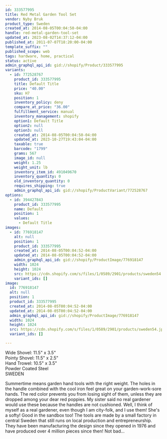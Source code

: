```yaml
---
id: 333577995
title: Red Metal Garden Tool Set
vendor: Nyby Bruk
product_type: Sweden
created_at: 2014-08-05T00:04:50-04:00
handle: red-metal-garden-tool-set
updated_at: 2023-08-02T14:37:12-04:00
published_at: 2011-07-07T18:20:00-04:00
template_suffix: ""
published_scope: web
tags: hardware, home, practical
status: active
admin_graphql_api_id: gid://shopify/Product/333577995
variants:
  - id: 772528767
    product_id: 333577995
    title: Default Title
    price: "40.00"
    sku: H7
    position: 1
    inventory_policy: deny
    compare_at_price: "36.00"
    fulfillment_service: manual
    inventory_management: shopify
    option1: Default Title
    option2: null
    option3: null
    created_at: 2014-08-05T00:04:50-04:00
    updated_at: 2023-10-27T19:43:04-04:00
    taxable: true
    barcode: "1799"
    grams: 567
    image_id: null
    weight: 1.25
    weight_unit: lb
    inventory_item_id: 491049670
    inventory_quantity: 0
    old_inventory_quantity: 0
    requires_shipping: true
    admin_graphql_api_id: gid://shopify/ProductVariant/772528767
options:
  - id: 394427843
    product_id: 333577995
    name: Default
    position: 1
    values:
      - Default Title
images:
  - id: 776918147
    alt: null
    position: 1
    product_id: 333577995
    created_at: 2014-08-05T00:04:52-04:00
    updated_at: 2014-08-05T00:04:52-04:00
    admin_graphql_api_id: gid://shopify/ProductImage/776918147
    width: 1024
    height: 1024
    src: https://cdn.shopify.com/s/files/1/0589/2901/products/sweden54.jpeg?v=1407211492
    variant_ids: []
image:
  id: 776918147
  alt: null
  position: 1
  product_id: 333577995
  created_at: 2014-08-05T00:04:52-04:00
  updated_at: 2014-08-05T00:04:52-04:00
  admin_graphql_api_id: gid://shopify/ProductImage/776918147
  width: 1024
  height: 1024
  src: https://cdn.shopify.com/s/files/1/0589/2901/products/sweden54.jpeg?v=1407211492
  variant_ids: []

---
```


Wide Shovel: 11.5" x 3.5"  
Pointy Shovel: 11.5" x 2.5"  
Hand Trowel: 10.5" x 3.5"  
Powder Coated Steel  
SWEDEN

Summertime means garden hand tools with the right weight. The holes in the handle combined with the cool iron feel great on your garden-work-sore hands. The red color prevents you from losing sight of them, unless they are dropped among your dear red poppies. My sister said no real gardener would use these because the handles are not cushioned. Well, I think of myself as a real gardener, even though I am city-folk, and I use them! She's a softy! Good in the sandbox too! The tools are made by a small factory in central Sweden that still runs on local production and entrepreneurship. They have been manufacturing the design since they opened in 1976 and have produced over 4 million pieces since then! Not bad...